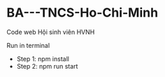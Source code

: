 # BA---TNCS-Ho-Chi-Minh
Code web Hội sinh viên HVNH


Run in terminal
+ Step 1: npm install
+ Step 2:  npm run start

